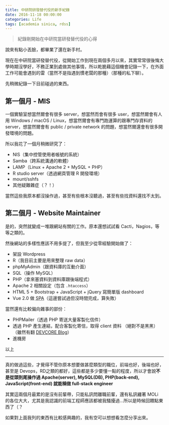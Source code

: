 ```yaml
---
title: 中研院研發替代役的新手紀錄
date: 2016-11-18 00:00:00
categories: Life
tags: [academia sinica, rdss]
---
```

>  紀錄剛開始在中研院當研發替代役的心得
<!-- more -->

說來有點小丟臉，都畢業了還在新手村。

現在在中研院當研發替代役，從開始工作到現在兩個多月以來，其實常常很後悔大學時期沒學好，不務正業到處做其他事情，所以乾脆藉這個機會記錄一下，在外面工作可能會遇到的雷（當然不是指遇到慣老闆的那種）（那種的私下聊）。

先稍微紀錄一下目前碰過的東西。

## 第一個月 - MIS

一個實驗室想當然爾會有很多 server，想當然而會有很多 user，想當然爾會有人用 Windows / macOS / Linux，想當然爾會有專門跑運算的跟專門存資料的 server，想當然爾會有 public / private network 的問題，想當然爾還會有很多開發環境的問題。

所以我花了一個月稍微研究了：

- NIS（集中控管使用者帳號的系統）
- Samba（跨系統溝通的軟體）
- LAMP（Linux + Apache 2 + MySQL + PHP）
- R studio server（透過網頁管理 R 開發環境）
- mount/sshfs
- 其他疑難雜症（？！）

當然這些我原本都沒操作過，甚至有些根本沒聽過，甚至有些找資料還找不太到。

## 第二個月 - Website Maintainer

是的，突然就變成一堆跟網站有關的工作。原本還想試試看 Cacti，Nagios，等等之類的。

然後網站的多樣性應該不用多提了，但我至少從零經驗開始做了：

- 架設 Wordpress
- R（我目前主要是用來整理 raw data）
- phpMyAdmin（跟資料庫的互動介面）
- SQL（操作 MySQL）
- PHP（拿來塞資料到資料庫跟後端程式）
- Apache 2 相關設定（包含 `.htaccess`）
- HTML 5 + Bootstrap + JavaScript + jQuery 寫簡單版 dashboard
- Vue 2.0 做 <abbr title="Single Page Application">SPA</abbr>（這邊嘗試過但沒時間完成，算失敗）

當然還有比較偏向雜事的部份：

- PHPMailer（透過 PHP 寄送大量客製化信件）
- 透過 PHP 產生連結，配合客製化寄信，取得 client 資料 （絕對不是黑黑）（雖然有翻 [DEVCORE Blog](http://devco.re/blog/)）
- 進機房

以上

---

真的做過這些，才覺得不管你原本想要做甚麼類型的職位，前端也好，後端也好，甚至是 Devops，RD之類的都好，這些都是多少要懂一點的程度，所以才會說**不是從頭到尾操作過 Apache(server), MySQL(DB), PHP(back-end), JavaScript(front-end) 就能稱做 full-stack engineer**

其實這兩個月最累的是沒有前輩帶，只能私訊問離職前輩，還有私訊纏著 MOLi 的各位大大，尤其是我認識的前端工程師應該都被我騷擾過...所以是時候回饋點東西了（？

如果對上面我列的東西有比較感興趣的，我有空可以想想看怎麼分享出來。
